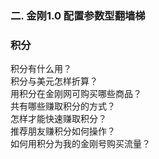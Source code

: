 ### 二. 金刚1.0 配置参数型翻墙梯
### 积分
积分有什么用？<br>
积分与美元怎样折算？<br>
用积分在金刚网可购买哪些商品？<br>
共有哪些赚取积分的方式？<br>
怎样才能快速赚取积分？<br>
推荐朋友赚积分如何操作？<br>
如何用积分为我的金刚号购买流量？<br>
